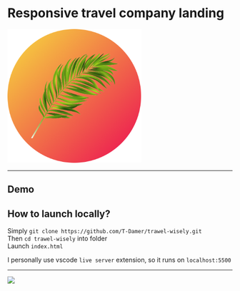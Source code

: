 # Responsive travel company landing

<img src="assets/img/logo.png" width="300" height="300">

---

## Demo

## How to launch locally?

Simply `git clone https://github.com/T-Damer/trawel-wisely.git`\
Then `cd trawel-wisely` into folder\
Launch `index.html`

I personally use vscode `live server` extension, so it runs on `localhost:5500`

---

<a href="https://www.buymeacoffee.com/tdamer"><img src="https://img.buymeacoffee.com/button-api/?text=Support me with a coffee&emoji=☕️&slug=tdamer&button_colour=ffcc33&font_colour=000&font_family=Lato&outline_colour=000&coffee_colour=000"></a>
